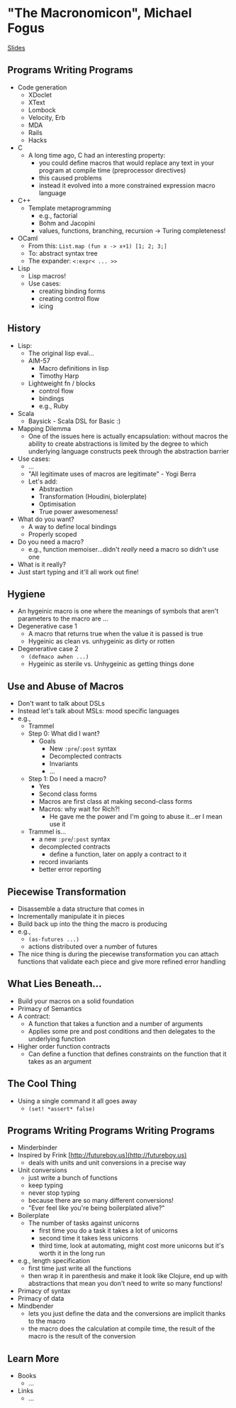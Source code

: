 # "The Macronomicon", Michael Fogus #
[Slides](../2011-slides/fogus-macronomicon.pdf)

## Programs Writing Programs ##
   * Code generation
      * XDoclet
      * XText
      * Lombock
      * Velocity, Erb
      * MDA
      * Rails
      * Hacks
   * C
      * A long time ago, C had an interesting property: 
         * you could define macros that would replace any text in your program at compile time (preprocessor directives)
         * this caused problems
         * instead it evolved into a more constrained expression macro language
   * C++
      * Template metaprogramming
         * e.g., factorial
         * Bohm and Jacopini
         * values, functions, branching, recursion -> Turing completeness!
   * OCaml
      * From this: `List.map (fun x -> x+1) [1; 2; 3;]`
      * To: abstract syntax tree
      * The expander: `<:expr< ... >>`
   * Lisp
      * Lisp macros!
      * Use cases:
         * creating binding forms
         * creating control flow
         * icing

## History ##
   * Lisp:
      * The original lisp eval...
      * AIM-57
         * Macro definitions in lisp
         * Timothy Harp
      * Lightweight fn / blocks
         * control flow
         * bindings
         * e.g., Ruby
   * Scala
      * Baysick - Scala DSL for Basic :)
   * Mapping Dilemma
      * One of the issues here is actually encapsulation: without macros the ability to create abstractions is limited by the degree to which underlying language constructs peek through the abstraction barrier
   * Use cases:
      * ...
      * "All legitimate uses of macros are legitimate" - Yogi Berra
      * Let's add:
         * Abstraction
         * Transformation (Houdini, biolerplate)
         * Optimisation
         * True power awesomeness!
   * What do you want?
      * A way to define local bindings
      * Properly scoped
   * Do you need a macro?
      * e.g., function memoiser...didn't *really* need a macro so didn't use one
   * What is it really?
   * Just start typing and it'll all work out fine!

## Hygiene ##
   * An hygeinic macro is one where the meanings of symbols that aren't parameters to the macro are ...
   * Degenerative case 1
      * A macro that returns true when the value it is passed is true
      * Hygeinic as clean vs. unhygeinic as dirty or rotten
   * Degenerative case 2
      * `(defmaco awhen ...)`
      * Hygeinic as sterile vs. Unhygeinic as getting things done

## Use and Abuse of Macros ##
   * Don't want to talk about DSLs
   * Instead let's talk about MSLs: mood specific languages
   * e.g., 
      * Trammel
      * Step 0: What did I want?
         * Goals
            * New `:pre`/`:post` syntax
            * Decomplected contracts
            * Invariants
            * ...
      * Step 1: Do I need a macro?
         * Yes
         * Second class forms
         * Macros are first class at making second-class forms
         * Macros: why wait for Rich?!
            * He gave me the power and I'm going to abuse it...er I mean use it
      * Trammel is...
         * a new `:pre`/`:post` syntax
         * decomplected contracts
            * define a function, later on apply a contract to it
         * record invariants
         * better error reporting

## Piecewise Transformation ##
   * Disassemble a data structure that comes in
   * Incrementally manipulate it in pieces
   * Build back up into the thing the macro is producing
   * e.g.,
      * `(as-futures ...)`
      * actions distributed over a number of futures
   * The nice thing is during the piecewise transformation you can attach functions that validate each piece and give more refined error handling

## What Lies Beneath... ##
   * Build your macros on a solid foundation
   * Primacy of Semantics
   * A contract:
      * A function that takes a function and a number of arguments
      * Applies some pre and post conditions and then delegates to the underlying function
   * Higher order function contracts
      * Can define a function that defines constraints on the function that it takes as an argument

## The Cool Thing ##
   * Using a single command it all goes away
      * `(set! *assert* false)`

## Programs Writing Programs Writing Programs ##
   * Minderbinder
   * Inspired by Frink [http://futureboy.us](http://futureboy.us)
      * deals with units and unit conversions in a precise way
   * Unit conversions
      * just write a bunch of functions
      * keep typing
      * never stop typing
      * because there are so many different conversions!
      * "Ever feel like you're being boilerplated alive?"
   * Boilerplate
      * The number of tasks against unicorns
         * first time you do a task it takes a lot of unicorns
         * second time it takes less unicorns
         * third time, look at automating, might cost more unicorns but it's worth it in the long run
   * e.g., length specification
      * first time just write all the functions
      * then wrap it in parenthesis and make it look like Clojure, end up with abstractions that mean you don't need to write so many functions!
   * Primacy of syntax
   * Primacy of data
   * Mindbender
      * lets you just define the data and the conversions are implicit thanks to the macro
      * the macro does the calculation at compile time, the result of the macro is the result of the conversion

## Learn More ##
   * Books
      * ...
   * Links
      * ...
